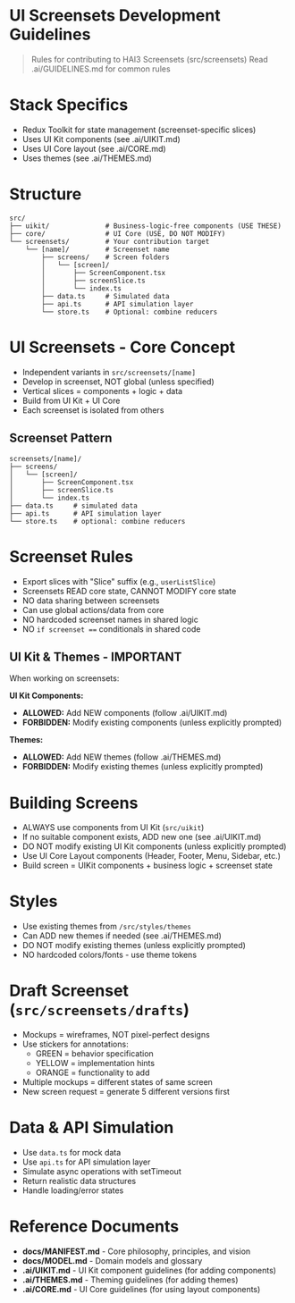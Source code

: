 # UI Screensets Development Guidelines

> Rules for contributing to HAI3 Screensets (src/screensets)
> Read .ai/GUIDELINES.md for common rules

# Stack Specifics
- Redux Toolkit for state management (screenset-specific slices)
- Uses UI Kit components (see .ai/UIKIT.md)
- Uses UI Core layout (see .ai/CORE.md)
- Uses themes (see .ai/THEMES.md)

# Structure
```
src/
├── uikit/              # Business-logic-free components (USE THESE)
├── core/               # UI Core (USE, DO NOT MODIFY)
└── screensets/         # Your contribution target
    └── [name]/         # Screenset name
        ├── screens/    # Screen folders
        │   └── [screen]/
        │       ├── ScreenComponent.tsx
        │       ├── screenSlice.ts
        │       └── index.ts
        ├── data.ts     # Simulated data
        ├── api.ts      # API simulation layer
        └── store.ts    # Optional: combine reducers
```

# UI Screensets - Core Concept
- Independent variants in `src/screensets/[name]`
- Develop in screenset, NOT global (unless specified)
- Vertical slices = components + logic + data
- Build from UI Kit + UI Core
- Each screenset is isolated from others

## Screenset Pattern
```
screensets/[name]/
├── screens/
│   └── [screen]/
│       ├── ScreenComponent.tsx
│       ├── screenSlice.ts
│       └── index.ts
├── data.ts     # simulated data
├── api.ts      # API simulation layer
└── store.ts    # optional: combine reducers
```

# Screenset Rules
- Export slices with "Slice" suffix (e.g., `userListSlice`)
- Screensets READ core state, CANNOT MODIFY core state
- NO data sharing between screensets
- Can use global actions/data from core
- NO hardcoded screenset names in shared logic
- NO `if screenset ==` conditionals in shared code

## UI Kit & Themes - IMPORTANT
When working on screensets:

**UI Kit Components:**
- **ALLOWED:** Add NEW components (follow .ai/UIKIT.md)
- **FORBIDDEN:** Modify existing components (unless explicitly prompted)

**Themes:**
- **ALLOWED:** Add NEW themes (follow .ai/THEMES.md)
- **FORBIDDEN:** Modify existing themes (unless explicitly prompted)

# Building Screens
- ALWAYS use components from UI Kit (`src/uikit`)
- If no suitable component exists, ADD new one (see .ai/UIKIT.md)
- DO NOT modify existing UI Kit components (unless explicitly prompted)
- Use UI Core Layout components (Header, Footer, Menu, Sidebar, etc.)
- Build screen = UIKit components + business logic + screenset state

# Styles
- Use existing themes from `/src/styles/themes`
- Can ADD new themes if needed (see .ai/THEMES.md)
- DO NOT modify existing themes (unless explicitly prompted)
- NO hardcoded colors/fonts - use theme tokens

# Draft Screenset (`src/screensets/drafts`)
- Mockups = wireframes, NOT pixel-perfect designs
- Use stickers for annotations:
  - GREEN = behavior specification
  - YELLOW = implementation hints
  - ORANGE = functionality to add
- Multiple mockups = different states of same screen
- New screen request = generate 5 different versions first

# Data & API Simulation
- Use `data.ts` for mock data
- Use `api.ts` for API simulation layer
- Simulate async operations with setTimeout
- Return realistic data structures
- Handle loading/error states

# Reference Documents
- **docs/MANIFEST.md** - Core philosophy, principles, and vision
- **docs/MODEL.md** - Domain models and glossary
- **.ai/UIKIT.md** - UI Kit component guidelines (for adding components)
- **.ai/THEMES.md** - Theming guidelines (for adding themes)
- **.ai/CORE.md** - UI Core guidelines (for using layout components)
